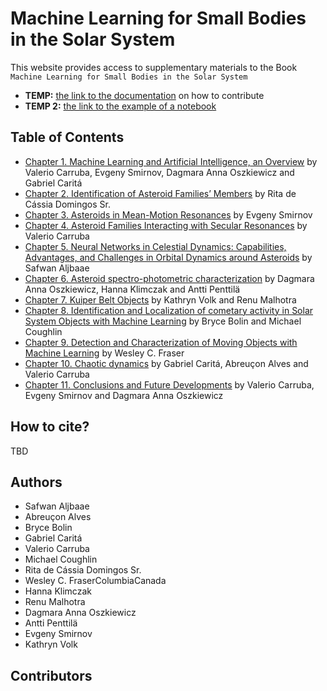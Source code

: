 # Machine Learning for Small Bodies in the Solar System

This website provides access to supplementary materials to the Book `Machine Learning for Small Bodies in the Solar System`

-   **TEMP:** [the link to the documentation](https://github.com/solar-system-ml/book) on how to contribute
-   **TEMP 2:** [the link to the example of a notebook](chapter3/example)

## Table of Contents

-   [Chapter 1. Machine Learning and Artificial Intelligence, an Overview]() by Valerio Carruba, Evgeny Smirnov, Dagmara Anna Oszkiewicz and Gabriel Caritá
-   [Chapter 2. Identification of Asteroid Families’ Members]() by Rita de Cássia Domingos Sr.
-   [Chapter 3. Asteroids in Mean-Motion Resonances](chapter3/example) by Evgeny Smirnov
-   [Chapter 4. Asteroid Families Interacting with Secular Resonances](chapter4/CNN_ex.ipynb) by Valerio Carruba
-   [Chapter 5. Neural Networks in Celestial Dynamics: Capabilities, Advantages, and Challenges in Orbital Dynamics around Asteroids]() by Safwan Aljbaae
-   [Chapter 6. Asteroid spectro-photometric characterization]() by Dagmara Anna Oszkiewicz, Hanna Klimczak and Antti Penttilä
-   [Chapter 7. Kuiper Belt Objects]() by Kathryn Volk and Renu Malhotra
-   [Chapter 8. Identification and Localization of cometary activity in Solar System Objects with Machine Learning]() by Bryce Bolin and Michael Coughlin
-   [Chapter 9. Detection and Characterization of Moving Objects with Machine Learning]() by Wesley C. Fraser
-   [Chapter 10. Chaotic dynamics]() by Gabriel Caritá, Abreuçon Alves and Valerio Carruba
-   [Chapter 11. Conclusions and Future Developments]() by Valerio Carruba, Evgeny Smirnov and Dagmara Anna Oszkiewicz

## How to cite?

TBD

## Authors

-   Safwan Aljbaae
-   Abreuçon Alves
-   Bryce Bolin
-   Gabriel Caritá
-   Valerio Carruba
-   Michael Coughlin
-   Rita de Cássia Domingos Sr.
-   Wesley C. FraserColumbiaCanada
-   Hanna Klimczak
-   Renu Malhotra
-   Dagmara Anna Oszkiewicz
-   Antti Penttilä
-   Evgeny Smirnov
-   Kathryn Volk

## Contributors

